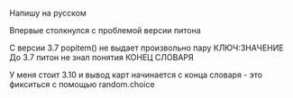 Напишу на русском

Впервые столкнулся с проблемой версии питона 

С версии 3.7 popitem() не выдает произвольно пару КЛЮЧ:ЗНАЧЕНИЕ
До 3.7 питон не знал понятия КОНЕЦ СЛОВАРЯ 

У меня стоит 3.10 и вывод карт начинается с конца словаря - это фикситься с помощью random.choice
